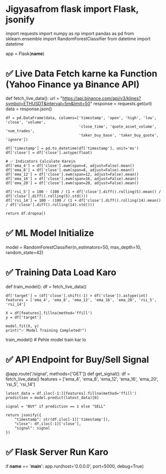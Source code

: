 # Jigyasafrom flask import Flask, jsonify
import requests
import numpy as np
import pandas as pd
from sklearn.ensemble import RandomForestClassifier
from datetime import datetime

app = Flask(__name__)

# ✅ Live Data Fetch karne ka Function (Yahoo Finance ya Binance API)
def fetch_live_data():
    url = "https://api.binance.com/api/v3/klines?symbol=ETHUSDT&interval=5m&limit=50"
    response = requests.get(url)
    data = response.json()

    df = pd.DataFrame(data, columns=['timestamp', 'open', 'high', 'low', 'close', 'volume', 
                                     'close_time', 'quote_asset_volume', 'num_trades', 
                                     'taker_buy_base', 'taker_buy_quote', 'ignore'])
    
    df['timestamp'] = pd.to_datetime(df['timestamp'], unit='ms')
    df['close'] = df['close'].astype(float)
    
    # ✅ Indicators Calculate Karein
    df['ema_4'] = df['close'].ewm(span=4, adjust=False).mean()
    df['ema_8'] = df['close'].ewm(span=8, adjust=False).mean()
    df['ema_12'] = df['close'].ewm(span=12, adjust=False).mean()
    df['ema_16'] = df['close'].ewm(span=16, adjust=False).mean()
    df['ema_20'] = df['close'].ewm(span=20, adjust=False).mean()
    
    df['rsi_5'] = 100 - (100 / (1 + df['close'].diff().rolling(5).mean() / df['close'].diff().rolling(5).std()))
    df['rsi_14'] = 100 - (100 / (1 + df['close'].diff().rolling(14).mean() / df['close'].diff().rolling(14).std()))

    return df.dropna()

# ✅ ML Model Initialize
model = RandomForestClassifier(n_estimators=50, max_depth=10, random_state=42)

# ✅ Training Data Load Karo
def train_model():
    df = fetch_live_data()

    df['target'] = (df['close'].shift(-1) > df['close']).astype(int)
    features = ['ema_4', 'ema_8', 'ema_12', 'ema_16', 'ema_20', 'rsi_5', 'rsi_14']
    
    X = df[features].fillna(method='ffill')
    y = df['target']
    
    model.fit(X, y)
    print("✅ Model Training Completed!")

train_model()  # Pehle model train kar lo

# ✅ API Endpoint for Buy/Sell Signal
@app.route('/signal', methods=['GET'])
def get_signal():
    df = fetch_live_data()
    features = ['ema_4', 'ema_8', 'ema_12', 'ema_16', 'ema_20', 'rsi_5', 'rsi_14']
    
    latest_data = df.iloc[-1:][features].fillna(method='ffill')
    prediction = model.predict(latest_data)[0]
    
    signal = "BUY" if prediction == 1 else "SELL"
    
    return jsonify({
        "timestamp": str(df.iloc[-1]['timestamp']),
        "close": df.iloc[-1]['close'],
        "signal": signal
    })

# ✅ Flask Server Run Karo
if __name__ == '__main__':
    app.run(host='0.0.0.0', port=5000, debug=True)